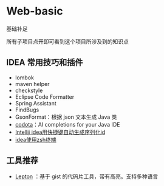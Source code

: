 # Web-basic

基础补足

所有子项目点开即可看到这个项目所涉及到的知识点

## IDEA 常用技巧和插件

- lombok
- maven helper
- checkstyle
- Eclipse Code Formatter
- Spring Assistant
- FindBugs
- GsonFormat：根据 json 文本生成 Java 类
- [codota](https://www.codota.com/?utm_source=search-web)：AI completions for your Java IDE
- [Intellij idea用快捷键自动生成序列化id](https://blog.csdn.net/u013806366/article/details/51911529/)
- [idea使用zsh终端](https://blog.csdn.net/z_k_h/article/details/85000229)

## 工具推荐

- [Lepton](https://github.com/hackjutsu/Lepton) ：基于 gist 的代码片工具，带有高亮。支持多种语言
